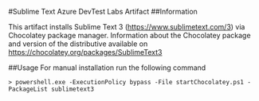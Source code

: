 #Sublime Text Azure DevTest Labs Artifact
##Information

This artifact installs Sublime Text 3 (https://www.sublimetext.com/3) via Chocolatey package manager.
Information about the Chocolatey package and version of the distributive available on https://chocolatey.org/packages/SublimeText3

##Usage
For manual installation run the following command

    > powershell.exe -ExecutionPolicy bypass -File startChocolatey.ps1 -PackageList sublimetext3




   

  